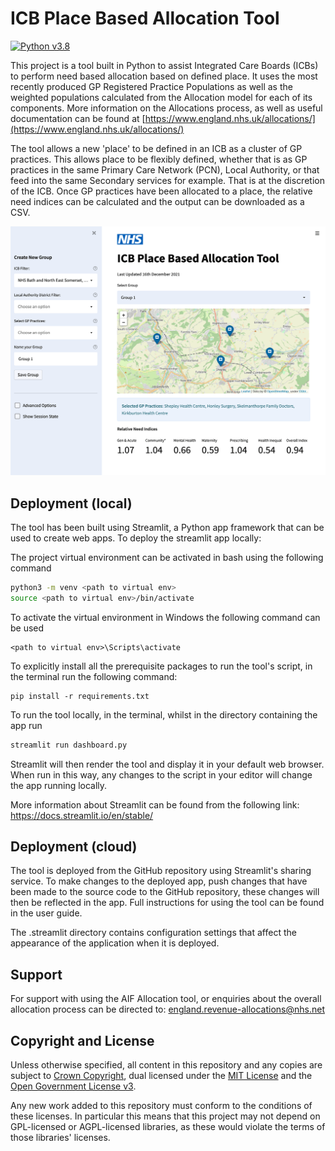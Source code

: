 # ICB Place Based Allocation Tool

[![Python v3.8](https://img.shields.io/badge/python-v3.8-blue.svg)](https://www.python.org/downloads/release/python-380/)

This project is a tool built in Python to assist Integrated Care Boards (ICBs) to perform need based allocation based on defined place. It uses the most recently produced GP Registered Practice Populations as well as the weighted populations calculated from the Allocation model for each of its components. More information on the Allocations process, as well as useful documentation can be found at [https://www.england.nhs.uk/allocations/](https://www.england.nhs.uk/allocations/)

The tool allows a new 'place' to be defined in an ICB as a cluster of GP practices. This allows place to be flexibly defined, whether that is as GP practices in the same Primary Care Network (PCN), Local Authority, or that feed into the same Secondary services for example. That is at the discretion of the ICB. Once GP practices have been allocated to a place, the relative need indices can be calculated and the output can be downloaded as a CSV.

![ICB Place Based Allocation Tool](/docs/screenshot-min.png?raw=true "ICB Place Based Allocation Tool")

## Deployment (local)

The tool has been built using Streamlit, a Python app framework that can be used to create web apps. To deploy the streamlit app locally:

The project virtual environment can be activated in bash using the following command

```bash
python3 -m venv <path to virtual env>
source <path to virtual env>/bin/activate
```

To activate the virtual environment in Windows the following command can be used

```shell
<path to virtual env>\Scripts\activate
```

To explicitly install all the prerequisite packages to run the tool's script, in the terminal run the following command:

```shell
pip install -r requirements.txt
```

To run the tool locally, in the terminal, whilst in the directory containing the app run

```bash
streamlit run dashboard.py
```

Streamlit will then render the tool and display it in your default web browser. When run in this way, any changes to the script in your editor will change the app running locally.

More information about Streamlit can be found from the following link:
https://docs.streamlit.io/en/stable/

## Deployment (cloud)

The tool is deployed from the GitHub repository using Streamlit's sharing service. To make changes to the deployed app, push changes that have been made to the source code to the GitHub repository, these changes will then be reflected in the app. Full instructions for using the tool can be found in the user guide.

The .streamlit directory contains configuration settings that affect the appearance of the application when it is deployed.

## Support

For support with using the AIF Allocation tool, or enquiries about the overall allocation process can be directed to: [england.revenue-allocations@nhs.net](mailto:england.revenue-allocations@nhs.net)

## Copyright and License

Unless otherwise specified, all content in this repository and any copies are subject to [Crown Copyright](http://www.nationalarchives.gov.uk/information-management/re-using-public-sector-information/copyright-and-re-use/crown-copyright/), dual licensed under the [MIT License](./LICENSE) and the [Open Government License v3](./LICENSE).

Any new work added to this repository must conform to the conditions of these licenses. In particular this means that this project may not depend on GPL-licensed or AGPL-licensed libraries, as these would violate the terms of those libraries' licenses.
